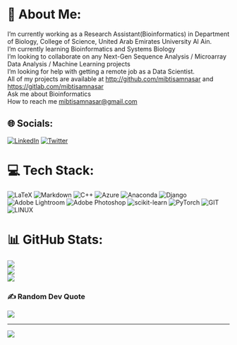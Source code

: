 # 💫 About Me:
I’m currently working as a Research Assistant(Bioinformatics) in Department of Biology, College of Science, United Arab Emirates University Al Ain.<br>I’m currently learning Bioinformatics and Systems Biology<br>I’m looking to collaborate on any Next-Gen Sequence Analysis / Microarray Data Analysis / Machine Learning projects<br>I’m looking for help with getting a remote job as a Data Scientist.<br>All of my projects are available at http://github.com/mibtisamnasar and https://gitlab.com/mibtisamnasar<br>Ask me about Bioinformatics<br>How to reach me mibtisamnasar@gmail.com


## 🌐 Socials:
[![LinkedIn](https://img.shields.io/badge/LinkedIn-%230077B5.svg?logo=linkedin&logoColor=white)](https://linkedin.com/in/mibtisamnasar) [![Twitter](https://img.shields.io/badge/Twitter-%231DA1F2.svg?logo=Twitter&logoColor=white)](https://twitter.com/mibtisamnasar) 

# 💻 Tech Stack:
![LaTeX](https://img.shields.io/badge/latex-%23008080.svg?style=for-the-badge&logo=latex&logoColor=white) ![Markdown](https://img.shields.io/badge/markdown-%23000000.svg?style=for-the-badge&logo=markdown&logoColor=white) ![C++](https://img.shields.io/badge/c++-%2300599C.svg?style=for-the-badge&logo=c%2B%2B&logoColor=white) ![Azure](https://img.shields.io/badge/azure-%230072C6.svg?style=for-the-badge&logo=azure-devops&logoColor=white) ![Anaconda](https://img.shields.io/badge/Anaconda-%2344A833.svg?style=for-the-badge&logo=anaconda&logoColor=white) ![Django](https://img.shields.io/badge/django-%23092E20.svg?style=for-the-badge&logo=django&logoColor=white) ![Adobe Lightroom](https://img.shields.io/badge/Adobe%20Lightroom-31A8FF.svg?style=for-the-badge&logo=Adobe%20Lightroom&logoColor=white) ![Adobe Photoshop](https://img.shields.io/badge/adobephotoshop-%2331A8FF.svg?style=for-the-badge&logo=adobephotoshop&logoColor=white) ![scikit-learn](https://img.shields.io/badge/scikit--learn-%23F7931E.svg?style=for-the-badge&logo=scikit-learn&logoColor=white) ![PyTorch](https://img.shields.io/badge/PyTorch-%23EE4C2C.svg?style=for-the-badge&logo=PyTorch&logoColor=white) ![GIT](https://img.shields.io/badge/Git-fc6d26?style=for-the-badge&logo=git&logoColor=white) ![LINUX](https://img.shields.io/badge/Linux-FCC624?style=for-the-badge&logo=linux&logoColor=black)
# 📊 GitHub Stats:
![](https://github-readme-stats.vercel.app/api?username=mibtisamnasar&theme=dark&hide_border=false&include_all_commits=true&count_private=false)<br/>
![](https://github-readme-streak-stats.herokuapp.com/?user=mibtisamnasar&theme=dark&hide_border=false)<br/>
![](https://github-readme-stats.vercel.app/api/top-langs/?username=mibtisamnasar&theme=dark&hide_border=false&include_all_commits=true&count_private=false&layout=compact)

### ✍️ Random Dev Quote
![](https://quotes-github-readme.vercel.app/api?type=horizontal&theme=gruvbox)

---
[![](https://visitcount.itsvg.in/api?id=mibtisamnasar&icon=0&color=0)](https://visitcount.itsvg.in)

<!-- Proudly created with GPRM ( https://gprm.itsvg.in ) -->
